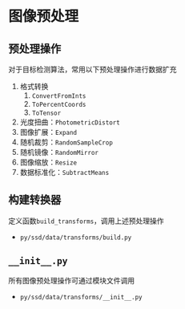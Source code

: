 
# 图像预处理

## 预处理操作

对于目标检测算法，常用以下预处理操作进行数据扩充

1. 格式转换
      1. `ConvertFromInts`
      2. `ToPercentCoords`
      3. `ToTensor`
2. 光度扭曲：`PhotometricDistort`
3. 图像扩展：`Expand`
4. 随机裁剪：`RandomSampleCrop`
5. 随机镜像：`RandomMirror`
6. 图像缩放：`Resize`
7. 数据标准化：`SubtractMeans`

## 构建转换器

定义函数`build_transforms`，调用上述预处理操作

* `py/ssd/data/transforms/build.py`

## `__init__.py`

所有图像预处理操作可通过模块文件调用

* `py/ssd/data/transforms/__init__.py`